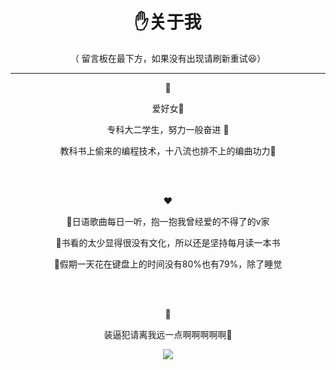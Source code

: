 <span style="text-align:center;">



#  :raised_hand:关于我 

（ 留言板在最下方，如果没有出现请刷新重试:laughing:）

------

:woman:

爱好女:speech_balloon:

专科大二学生，努力一般奋进 :speech_balloon:

教科书上偷来的编程技术，十八流也排不上的编曲功力:speech_balloon:

<br>

<br>

:heart:

 :speech_balloon:日语歌曲每日一听，抱一抱我曾经爱的不得了的v家

:speech_balloon:书看的太少显得很没有文化，所以还是坚持每月读一本书

:speech_balloon:假期一天花在键盘上的时间没有80%也有79%，除了睡觉

<br>

<br>

:anger:

装逼犯请离我远一点啊啊啊啊啊:speech_balloon:

<image src="/images/访客足迹.png"></image><span id="busuanzi_container_site_pv" style="color:#3F51B5"> <span id="busuanzi_value_site_pv"></span></span>

</span>


